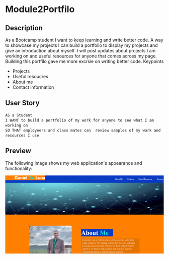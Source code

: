# Module2Portfilo

## Description

As a Bootcamp student I want to keep learning and write better code. A way to showcase my projects I can build a portfolio to display my projects and give an introduction about myself. I will post updates about projects I am working on and useful resources for anyone that comes across my page. Building this portfilo gave me more excrsie on writing better code.
    Keypoints
- Projects
- Useful resoucres
- About me
- Contact information


## User Story
```
AS a Student
I WANT to build a portfolio of my work for anyone to see what I am working on
SO THAT employeers and class mates can  review samples of my work and resources I use
```

## Preview

The following image shows my  web application's appearance and functionality:

![portfolio demo](./assets/images/Screenshot%202023-03-06%20115644.png)
